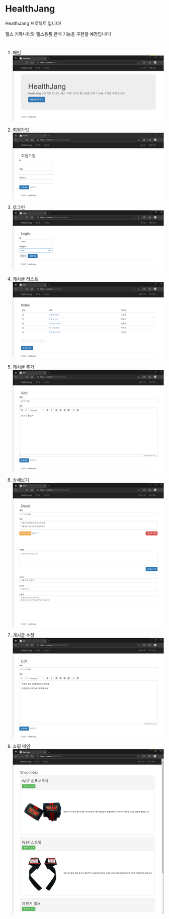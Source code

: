 # HealthJang
HealthJang 프로젝트 입니다!

헬스 커뮤니티와 헬스용품 판매 기능을 구현할 예정입니다!
  
  #
  #
  #
1. 메인
![Main](./Content/Image/readme_img/main.png)  
  
2. 회원가입
![Register](./Content/Image/readme_img/Register.png)  
  
3. 로그인
![Login](./Content/Image/readme_img/Login.png)  
  
4. 게시글 리스트
![List](./Content/Image/readme_img/List.png)  
  
5. 게시글 추가
![Add](./Content/Image/readme_img/Add.png)  
  
6. 상세보기
![Detail](./Content/Image/readme_img/Detail.png)  
  
7. 게시글 수정
![Edit](./Content/Image/readme_img/Edit.png)  
  
8. 쇼핑 메인
![ShopMain](./Content/Image/readme_img/ShopMain.png)  
